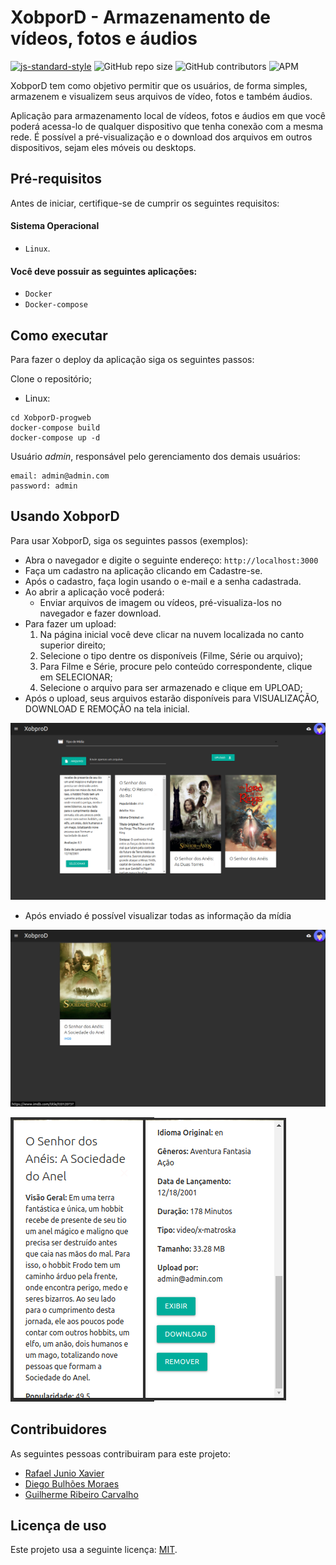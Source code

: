 # XobporD - Armazenamento de vídeos, fotos e áudios

<!--- Exemplos de badges. Acesse https://shields.io para outras opções. Você pode querer incluir informações de dependencias, build, testes, licença, etc. --->

[![js-standard-style](https://img.shields.io/badge/code%20style-standard-brightgreen.svg)](http://standardjs.com)
![GitHub repo size](https://img.shields.io/github/repo-size/rafael-junio/progweb-template)
![GitHub contributors](https://img.shields.io/github/contributors/rafael-junio/progweb-template)
![APM](https://img.shields.io/apm/l/vim-mode)

XobporD tem como objetivo permitir que os usuários, de forma simples, armazenem e visualizem seus arquivos de vídeo, fotos e também áudios.

Aplicação para armazenamento local de vídeos, fotos e áudios em que você poderá acessa-lo de qualquer dispositivo que tenha conexão com a mesma rede.
É possível a pré-visualização e o download dos arquivos em outros dispositivos, sejam eles móveis ou desktops.

## Pré-requisitos

Antes de iniciar, certifique-se de cumprir os seguintes requisitos:

#### Sistema Operacional

- `Linux`.

#### Você deve possuir as seguintes aplicações:

- `Docker`
- `Docker-compose`

## Como executar

Para fazer o deploy da aplicação siga os seguintes passos:

Clone o repositório;

- Linux:

```shell
cd XobporD-progweb
docker-compose build
docker-compose up -d
```

Usuário _admin_, responsável pelo gerenciamento dos demais usuários:

```shell
email: admin@admin.com
password: admin
```

## Usando XobporD

Para usar XobporD, siga os seguintes passos (exemplos):

- Abra o navegador e digite o seguinte endereço: `http://localhost:3000`
- Faça um cadastro na aplicação clicando em Cadastre-se.
- Após o cadastro, faça login usando o e-mail e a senha cadastrada.
- Ao abrir a aplicação você poderá:
  - Enviar arquivos de imagem ou vídeos, pré-visualiza-los no navegador e fazer download.
- Para fazer um upload:
  1. Na página inicial você deve clicar na nuvem localizada no canto superior direito;
  2. Selecione o tipo dentre os disponíveis (Filme, Série ou arquivo);
  3. Para Filme e Série, procure pelo conteúdo correspondente, clique em SELECIONAR;
  4. Selecione o arquivo para ser armazenado e clique em UPLOAD;
- Após o upload, seus arquivos estarão disponíveis para VISUALIZAÇÃO, DOWNLOAD E REMOÇÃO na tela inicial.

![Upload e Pesquisa de um Filme](./screenshots/pesquisa-filme.png)

- Após enviado é possível visualizar todas as informação da mídia

![Home](./screenshots/home.png)

![Card do Filme](./screenshots/card-filme.png)

## Contribuidores

As seguintes pessoas contribuiram para este projeto:

- [Rafael Junio Xavier](https://github.com/rafael-junio)
- [Diego Bulhões Moraes](https://github.com/DiegoBulhoes/)
- [Guilherme Ribeiro Carvalho](https://github.com/guilhermercarvalho)

## Licença de uso

Este projeto usa a seguinte licença: [MIT](https://choosealicense.com/licenses/mit/).
